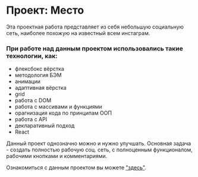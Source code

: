 # Проект: Место

Эта проектная работа представляет из себя небольшую социальную сеть, наиболее похожую на известный всем инстаграм.

### При работе над данным проектом использовались такие технологии, как:
* флексбокс вёрстка
* методология БЭМ
* анимации
* адаптивная вёрстка
* grid
* работа с DOM
* работа с массивами и функциями
* орагнизация кода по принципам ООП
* работа с API
* декларативный подход
* React

Данный проект однозначно можно и нужно улучшать.
Основная задача - создать полностью рабочую соц. сеть, с полноценным функционалом, рабочими кнопками и комментариями.

Ознакомиться с данным проектом вы можете ["здесь"](https://e-zybkin.github.io/mesto-react/).

